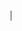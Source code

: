 
<marquee><h2 >Let Grow ToGether</h2><marquee> 

if(youwant() == true){ <br>
  youcan();<br>
}<br>
else{<br>
  youcant();<br>
}
